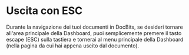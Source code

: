 # Uscita con ESC

Durante la navigazione dei tuoi documenti in DocBits, se desideri tornare all'area principale della Dashboard, puoi semplicemente premere il tasto escape (ESC) sulla tastiera e tornerai al menu principale della Dashboard (nella pagina da cui hai appena uscito dal documento).

